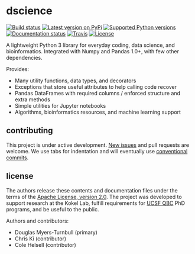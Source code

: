 # dscience

[![Build status](https://img.shields.io/pypi/status/dscience)](https://pypi.org/project/dscience/)
[![Latest version on
PyPi](https://badge.fury.io/py/dscience.svg)](https://pypi.org/project/dscience/)
[![Supported Python
versions](https://img.shields.io/pypi/pyversions/dscience.svg)](https://pypi.org/project/dscience/)
[![Documentation
status](https://readthedocs.org/projects/dscience/badge/?version=latest&style=flat-square)](https://readthedocs.org/projects/dscience/)
[![Travis](https://travis-ci.org/kokellab/dscience.svg?branch=master)](https://travis-ci.org/kokellab/dscience)
[![License](https://img.shields.io/badge/License-Apache%202.0-blue.svg)](https://opensource.org/licenses/Apache-2.0)

A lightweight Python 3 library for everyday coding, data science, and bioinformatics.
Integrated with Numpy and Pandas 1.0+, with few other dependencies.

Provides:
- Many utility functions, data types, and decorators
- Exceptions that store useful attributes to help calling code recover
- Pandas DataFrames with required columns / enforced structure and extra methods
- Simple utilities for Jupyter notebooks
- Algorithms, bioinformatics resources, and machine learning support


## contributing

This project is under active development. [New issues](https://github.com/kokellab/dscience/issues) and pull requests are welcome.
We use tabs for indentation and will eventually use [conventional commits](https://www.conventionalcommits.org/en/v1.0.0/).

## license

The authors release these contents and documentation files under the terms of the [Apache License, version 2.0](https://www.apache.org/licenses/LICENSE-2.0).
The project was developed to support research at the Kokel Lab, fulfill requirements for [UCSF QBC](http://qbc.ucsf.edu/) PhD programs, and be useful to the public.

Authors and contributors:
- Douglas Myers-Turnbull (primary)
- Chris Ki (contributor)
- Cole Helsell (contributor)
